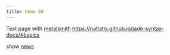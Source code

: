 ```yaml
---
title: Home EN
---
```


Test page with [metalsmith](http://www.metalsmith.io/)
https://naltatis.github.io/jade-syntax-docs/#basics

show [news](/en/news)

